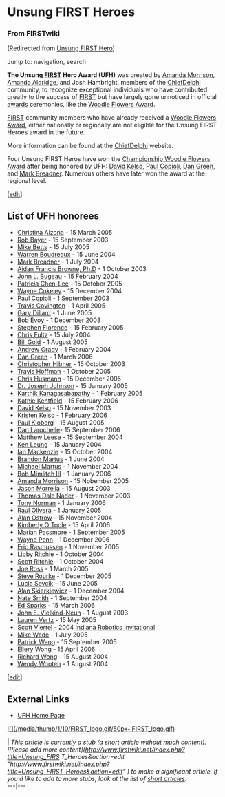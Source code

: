 # Unsung FIRST Heroes

### From FIRSTwiki

(Redirected from [Unsung FIRST
Hero](/index.php?title=Unsung_FIRST_Hero&redirect=no "Unsung FIRST Hero" ))

Jump to: navigation, search

**The Unsung [FIRST](FIRST "FIRST" ) Hero Award (UFH)** was created by [Amanda Morrison](User:Amanda_Morrison "User:Amanda Morrison" ), [Amanda Aldridge](/index.php?title=Amanda_Aldridge&action=edit "Amanda Aldridge" ), and Josh Hambright, members of the [ChiefDelphi](ChiefDelphi "ChiefDelphi" ) community, to recognize exceptional individuals who have contributed greatly to the success of [FIRST](FIRST "FIRST" ) but have largely gone unnoticed in official [awards](Awards "Awards" ) ceremonies, like the [Woodie Flowers Award](Woodie_Flowers_Award "Woodie Flowers Award" ). 

[FIRST](FIRST "FIRST" ) community members who have already received
a [Woodie Flowers Award](Woodie_Flowers_Award "Woodie Flowers
Award" ), either nationally or regionally are not eligible for the Unsung
FIRST Heroes award in the future.

More information can be found at the [ChiefDelphi](ChiefDelphi
"ChiefDelphi" ) website.

Four Unsung FIRST Heros have won the [Championship Woodie Flowers
Award](Woodie_Flowers_Award "Woodie Flowers Award" ) after being
honored by UFH: [David Kelso](David_Kelso "David Kelso" ), [Paul
Copioli](Paul_Copioli "Paul Copioli" ), [Dan
Green](/index.php?title=Dan_Green&action=edit "Dan Green" ), and [Mark
Breadner](/index.php?title=Mark_Breadner&action=edit "Mark Breadner" ).
Numerous others have later won the award at the regional level.

[[edit](/index.php?title=Unsung_FIRST_Heroes&action=edit&section=1 "Edit
section: List of UFH honorees" )]

## List of UFH honorees

  * [Christina Alzona](/index.php?title=Christina_Alzona&action=edit "Christina Alzona" ) \- 15 March 2005 
  * [Rob Bayer](/index.php?title=Rob_Bayer&action=edit "Rob Bayer" ) \- 15 September 2003 
  * [Mike Betts](/index.php?title=Mike_Betts&action=edit "Mike Betts" ) \- 15 July 2005 
  * [Warren Boudreaux](/index.php?title=Warren_Boudreaux&action=edit "Warren Boudreaux" ) \- 15 June 2004 
  * [Mark Breadner](/index.php?title=Mark_Breadner&action=edit "Mark Breadner" ) \- 1 July 2004 
  * [Aidan Francis Browne, Ph.D](/index.php?title=Aidan_Browne&action=edit "Aidan Browne" ) \- 1 October 2003 
  * [John L. Bugeau](/index.php?title=John_Bugeau&action=edit "John Bugeau" ) \- 15 February 2004 
  * [Patricia Chen-Lee](/index.php?title=Patricia_Chen-Lee&action=edit "Patricia Chen-Lee" ) \- 15 October 2005 
  * [Wayne Cokeley](/index.php?title=Wayne_Cokeley&action=edit "Wayne Cokeley" ) \- 15 December 2004 
  * [Paul Copioli](Paul_Copioli "Paul Copioli" ) \- 1 September 2003 
  * [Travis Covington](/index.php?title=Travis_Covington&action=edit "Travis Covington" ) \- 1 April 2005 
  * [Gary Dillard](/index.php?title=Gary_Dillard&action=edit "Gary Dillard" ) \- 1 June 2005 
  * [Bob Evoy](/index.php?title=Bob_Evoy&action=edit "Bob Evoy" ) \- 1 December 2003 
  * [Stephen Florence](/index.php?title=Stephen_Florence&action=edit "Stephen Florence" ) \- 15 February 2005 
  * [Chris Fultz](Chris_Fultz "Chris Fultz" ) \- 15 July 2004 
  * [Bill Gold](/index.php?title=Bill_Gold&action=edit "Bill Gold" ) \- 1 August 2005 
  * [Andrew Grady](/index.php?title=Andrew_Grady&action=edit "Andrew Grady" ) \- 1 February 2004 
  * [Dan Green](/index.php?title=Dan_Green&action=edit "Dan Green" ) \- 1 March 2006 
  * [Christopher Hibner](/index.php?title=Christopher_Hibner&action=edit "Christopher Hibner" ) \- 15 October 2003 
  * [Travis Hoffman](/index.php?title=Travis_Hoffman&action=edit "Travis Hoffman" ) \- 1 October 2005 
  * [Chris Husmann](/index.php?title=Chris_Husmann&action=edit "Chris Husmann" ) \- 15 December 2005 
  * [Dr. Joseph Johnson](/index.php?title=Dr._Joseph_Johnson&action=edit "Dr. Joseph Johnson" ) \- 15 January 2005 
  * [Karthik Kanagasabapathy](Karthik_Kanagasabapathy "Karthik Kanagasabapathy" ) \- 1 February 2005 
  * [Kathie Kentfield](/index.php?title=Kathie_Kentfield&action=edit "Kathie Kentfield" ) \- 15 February 2006 
  * [David Kelso](David_Kelso "David Kelso" ) \- 15 November 2003 
  * [Kristen Kelso](/index.php?title=Kristen_Kelso&action=edit "Kristen Kelso" ) \- 1 February 2006 
  * [Paul Kloberg](/index.php?title=Paul_Kloberg&action=edit "Paul Kloberg" ) \- 15 August 2005 
  * [Dan Larochelle](/index.php?title=Dan_Larochelle&action=edit "Dan Larochelle" )\- 15 September 2006 
  * [Matthew Leese](/index.php?title=Matthew_Leese&action=edit "Matthew Leese" ) \- 15 September 2004 
  * [Ken Leung](/index.php?title=Ken_Leung&action=edit "Ken Leung" ) \- 15 January 2004 
  * [Ian Mackenzie](/index.php?title=Ian_Mackenzie&action=edit "Ian Mackenzie" ) \- 15 October 2004 
  * [Brandon Martus](Brandon_Martus "Brandon Martus" ) \- 1 June 2004 
  * [Michael Martus](/index.php?title=Michael_Martus&action=edit "Michael Martus" ) \- 1 November 2004 
  * [Bob Mimlitch III](/index.php?title=Bob_Mimlitch_III&action=edit "Bob Mimlitch III" ) \- 1 January 2006 
  * [Amanda Morrison](User:Amanda_Morrison "User:Amanda Morrison" ) \- 15 Nobember 2005 
  * [Jason Morrella](/index.php?title=Jason_Morrella&action=edit "Jason Morrella" ) \- 15 August 2003 
  * [Thomas Dale Nader](/index.php?title=Thomas_Nader&action=edit "Thomas Nader" ) \- 1 November 2003 
  * [Tony Norman](/index.php?title=Tony_Norman&action=edit "Tony Norman" ) \- 1 January 2006 
  * [Raul Olivera](/index.php?title=Raul_Olivera&action=edit "Raul Olivera" ) \- 1 January 2005 
  * [Alan Ostrow](/index.php?title=Alan_Ostrow&action=edit "Alan Ostrow" ) \- 15 November 2004 
  * [Kimberly O'Toole](Kimberly_O%27Toole "Kimberly O'Toole" ) \- 15 April 2006 
  * [Marian Passmore](/index.php?title=Marian_Passmore&action=edit "Marian Passmore" ) \- 1 September 2005 
  * [Wayne Penn](/index.php?title=Wayne_Penn&action=edit "Wayne Penn" ) \- 1 December 2006 
  * [Eric Rasmussen](/index.php?title=Eric_Rasmussen&action=edit "Eric Rasmussen" ) \- 1 November 2005 
  * [Libby Ritchie](/index.php?title=Libby_Ritchie&action=edit "Libby Ritchie" ) \- 1 October 2004 
  * [Scott Ritchie](Scott_Ritchie "Scott Ritchie" ) \- 1 October 2004 
  * [Joe Ross](Joe_Ross "Joe Ross" ) \- 1 March 2005 
  * [Steve Rourke](Steve_Rourke "Steve Rourke" ) \- 1 December 2005 
  * [Lucia Sevcik](/index.php?title=Lucia_Sevcik&action=edit "Lucia Sevcik" ) \- 15 June 2005 
  * [Alan Skierkiewicz](/index.php?title=Alan_Skierkiewicz&action=edit "Alan Skierkiewicz" ) \- 1 December 2004 
  * [Nate Smith](Nate_Smith "Nate Smith" ) \- 1 September 2004 
  * [Ed Sparks](/index.php?title=Ed_Sparks&action=edit "Ed Sparks" ) \- 15 March 2006 
  * [John E. Vielkind-Neun](John_V-Neun "John V-Neun" ) \- 1 August 2003 
  * [Lauren Vertz](/index.php?title=Lauren_Vertz&action=edit "Lauren Vertz" ) \- 15 May 2005 
  * [Scott Viertel](/index.php?title=Scott_Viertel&action=edit "Scott Viertel" ) \- 2004 [Indiana Robotics Invitational](Indiana_Robotics_Invitational "Indiana Robotics Invitational" )
  * [Mike Wade](/index.php?title=Mike_Wade&action=edit "Mike Wade" ) \- 1 July 2005 
  * [Patrick Wang](/index.php?title=Patrick_Wang&action=edit "Patrick Wang" ) \- 15 September 2005 
  * [Ellery Wong](/index.php?title=Ellery_Wong&action=edit "Ellery Wong" ) \- 15 April 2006 
  * [Richard Wong](/index.php?title=Richard_Wong&action=edit "Richard Wong" ) \- 15 August 2004 
  * [Wendy Wooten](/index.php?title=Wendy_Wooten&action=edit "Wendy Wooten" ) \- 1 August 2004 

[[edit](/index.php?title=Unsung_FIRST_Heroes&action=edit&section=2 "Edit
section: External Links" )]

## External Links

  * [UFH Home Page](http://www.chiefdelphi.com/forums/ufh.php "http://www.chiefdelphi.com/forums/ufh.php" )

  

[![](/media/thumb/1/10/FIRST_logo.gif/50px-
FIRST_logo.gif)](Image:FIRST_logo.gif "" )

|  _This article is currently a stub (a short article without much content).
[Please add more content](http://www.firstwiki.net/index.php?title=Unsung_FIRS
T_Heroes&action=edit
"http://www.firstwiki.net/index.php?title=Unsung_FIRST_Heroes&action=edit" )
to make a significant article. If you'd like to add to more stubs, look at the
list of [short articles](Special:Shortpages "Special:Shortpages"
)._  
---|---  
  
